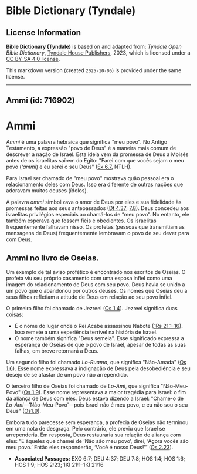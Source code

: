 # Bible Dictionary (Tyndale)

## License Information

**Bible Dictionary (Tyndale)** is based on and adapted from: _Tyndale Open Bible Dictionary_, [Tyndale House Publishers](https://tyndaleopenresources.com/), 2023, which is licensed under a [CC BY-SA 4.0 license](https://creativecommons.org/licenses/by-sa/4.0/legalcode.en).

This markdown version (created `2025-10-06`) is provided under the same license.



--------------------------------

## Ammi (id: 716902)

Ammi
====

*Ammi* é uma palavra hebraica que significa "meu povo". No Antigo Testamento, a expressão "povo de Deus" é a maneira mais comum de descrever a nação de Israel. Esta ideia vem da promessa de Deus a Moisés antes de os israelitas saírem do Egito: "Farei com que vocês sejam o meu povo (*‘ammi*) e eu serei o seu Deus" ([Êx 6\.7](https://ref.ly/Exod6:7), NTLH).

Para Israel ser chamado de "meu povo" mostrava quão pessoal era o relacionamento deles com Deus. Isso era diferente de outras nações que adoravam muitos deuses (ídolos).

A palavra *ammi* simbolizava o amor de Deus por eles e sua fidelidade às promessas feitas aos seus antepassados ([Dt 4\.37](https://ref.ly/Deut4:37); [7\.8](https://ref.ly/Deut7:8)). Deus concedeu aos israelitas privilégios especiais ao chamá\-los de “meu povo”. No entanto, ele também esperava que fossem fiéis e obedientes. Os israelitas frequentemente falhavam nisso. Os profetas (pessoas que transmitiam as mensagens de Deus) frequentemente lembravam o povo de seu dever para com Deus.

Ammi no livro de Oseias.
------------------------

Um exemplo de tal aviso profético é encontrado nos escritos de Oseias. O profeta viu seu próprio casamento com uma esposa infiel como uma imagem do relacionamento de Deus com seu povo. Deus havia se unido a um povo que o abandonou por outros deuses. Os nomes que Oseias deu a seus filhos refletiam a atitude de Deus em relação ao seu povo infiel.

O primeiro filho foi chamado de Jezreel ([Os 1\.4](https://ref.ly/Hos1:4)). Jezreel significa duas coisas:

* É o nome do lugar onde o Rei Acabe assassinou Nabote ([1Rs 21\.1–16](https://ref.ly/1Kgs21:1-1Kgs21:16)). Isso remete a uma experiência terrível na história de Israel.
* O nome também significa "Deus semeia". Esse significado expressa a esperança de Oseias de que o povo de Israel, apesar de todas as suas falhas, em breve retornará a Deus.

Um segundo filho foi chamado *Lo\-Ruama*, que significa "Não\-Amada" ([Os 1\.6](https://ref.ly/Hos1:6)). Esse nome expressava a indignação de Deus pela desobediência e seu desejo de se afastar de um povo não arrependido.

O terceiro filho de Oseias foi chamado de *Lo\-Ami*, que significa "Não\-Meu\-Povo" ([Os 1\.9](https://ref.ly/Hos1:9)). Esse nome representava a maior tragédia para Israel: o fim da aliança de Deus com eles. Deus estava dizendo a Israel: "Chame\-o de *Lo\-Ami*—'Não\-Meu\-Povo'—pois Israel não é meu povo, e eu não sou o seu Deus" ([Os1\.9](https://ref.ly/Hos1:9)).

Embora tudo parecesse sem esperança, a profecia de Oseias não terminou em uma nota de desgraça. Pelo contrário, ele previu que Israel se arrependeria. Em resposta, Deus restauraria sua relação de aliança com eles: “E àqueles que chamei de ‘Não são meu povo’, direi, ‘Agora vocês são meu povo.’ Então eles responderão, ‘Você é nosso Deus!’” ([Os 2\.23](https://ref.ly/Hos2:23)).

* **Associated Passages:** EXO 6:7; DEU 4:37; DEU 7:8; HOS 1:4; HOS 1:6; HOS 1:9; HOS 2:23; 1KI 21:1–1KI 21:16

